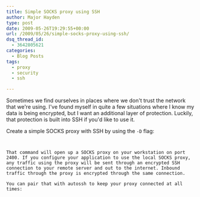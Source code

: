 ```yaml
---
title: Simple SOCKS proxy using SSH
author: Major Hayden
type: post
date: 2009-05-26T19:29:55+00:00
url: /2009/05/26/simple-socks-proxy-using-ssh/
dsq_thread_id:
  - 3642805621
categories:
  - Blog Posts
tags:
  - proxy
  - security
  - ssh

---
```

Sometimes we find ourselves in places where we don't trust the network that we're using. I've found myself in quite a few situations where I know my data is being encrypted, but I want an additional layer of protection. Luckily, that protection is built into SSH if you'd like to use it.

Create a simple SOCKS proxy with SSH by using the `-D` flag:

```


That command will open up a SOCKS proxy on your workstation on port 2400. If you configure your application to use the local SOCKS proxy, any traffic using the proxy will be sent through an encrypted SSH connection to your remote server and out to the internet. Inbound traffic through the proxy is encrypted through the same connection.

You can pair that with autossh to keep your proxy connected at all times:

```

